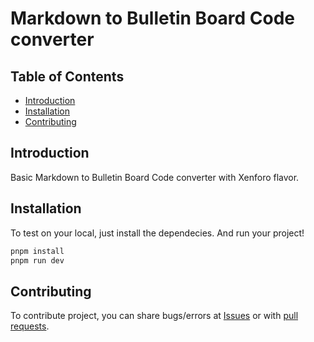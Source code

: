 # Markdown to Bulletin Board Code converter

## Table of Contents

- [Introduction](#introduction)
- [Installation](#installation)
- [Contributing](#contributing)

<a id="introduction"></a>

## Introduction

Basic Markdown to Bulletin Board Code converter with Xenforo flavor.
<a id="installation"></a>

## Installation

To test on your local, just install the dependecies. And run your project!

```bash
pnpm install 
pnpm run dev
```

<a id="contributing"></a>

## Contributing

To contribute project, you can share bugs/errors at [Issues](https://github.com/kaanchinar/mdtobb/issues) or with [pull requests](https://github.com/kaanchinar/mdtobb/pulls).
